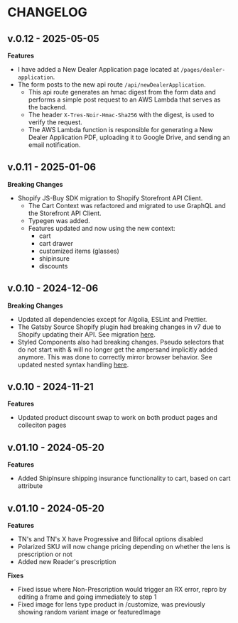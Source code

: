 # CHANGELOG

## v.0.12 - 2025-05-05

**Features**

- I have added a New Dealer Application page located at `/pages/dealer-application`.
- The form posts to the new api route `/api/newDealerApplication`.
  - This api route generates an hmac digest from the form data and performs a simple post request to an AWS Lambda that serves as the backend.
  - The header `X-Tres-Noir-Hmac-Sha256` with the digest, is used to verify the request.
  - The AWS Lambda function is responsible for generating a New Dealer Application PDF, uploading it to Google Drive, and sending an email notification.

## v.0.11 - 2025-01-06

**Breaking Changes**

- Shopify JS-Buy SDK migration to Shopify Storefront API Client.
  - The Cart Context was refactored and migrated to use GraphQL and the Storefront API Client.
  - Typegen was added.
  - Features updated and now using the new context:
    - cart
    - cart drawer
    - customized items (glasses)
    - shipinsure
    - discounts

## v.0.10 - 2024-12-06

**Breaking Changes**

- Updated all dependencies except for Algolia, ESLint and Prettier.
- The Gatsby Source Shopify plugin had breaking changes in v7 due to Shopify updating their API. See migration [here](https://www.gatsbyjs.com/plugins/gatsby-source-shopify/#shopifyproduct-imagesmedia).
- Styled Components also had breaking changes. Pseudo selectors that do not start with & will no longer get the ampersand implicitly added anymore. This was done to correctly mirror browser behavior. See updated nested syntax handling [here](https://styled-components.com/docs/faqs#nested-syntax-handling).

## v.0.10 - 2024-11-21

**Features**

- Updated product discount swap to work on both product pages and colleciton pages

## v.01.10 - 2024-05-20

**Features**

- Added ShipInsure shipping insurance functionality to cart, based on cart attribute

## v.01.10 - 2024-05-20

**Features**

- TN's and TN's X have Progressive and Bifocal options disabled
- Polarized SKU will now change pricing depending on whether the lens is prescription or not
- Added new Reader's prescription

**Fixes**

- Fixed issue where Non-Prescription would trigger an RX error, repro by editing a frame and going immediately to step 1
- Fixed image for lens type product in /customize, was previously showing random variant image or featuredImage
